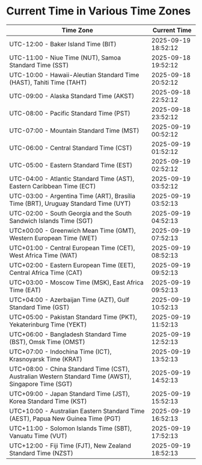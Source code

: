 # Current Time in Various Time Zones

| Time Zone | Current Time |
|-----------|--------------|
| UTC-12:00 - Baker Island Time (BIT) | 2025-09-19 18:52:12 |
| UTC-11:00 - Niue Time (NUT), Samoa Standard Time (SST) | 2025-09-18 19:52:12 |
| UTC-10:00 - Hawaii-Aleutian Standard Time (HAST), Tahiti Time (TAHT) | 2025-09-18 20:52:12 |
| UTC-09:00 - Alaska Standard Time (AKST) | 2025-09-18 22:52:12 |
| UTC-08:00 - Pacific Standard Time (PST) | 2025-09-18 23:52:12 |
| UTC-07:00 - Mountain Standard Time (MST) | 2025-09-19 00:52:12 |
| UTC-06:00 - Central Standard Time (CST) | 2025-09-19 01:52:12 |
| UTC-05:00 - Eastern Standard Time (EST) | 2025-09-19 02:52:12 |
| UTC-04:00 - Atlantic Standard Time (AST), Eastern Caribbean Time (ECT) | 2025-09-19 03:52:12 |
| UTC-03:00 - Argentina Time (ART), Brasília Time (BRT), Uruguay Standard Time (UYT) | 2025-09-19 03:52:13 |
| UTC-02:00 - South Georgia and the South Sandwich Islands Time (SGT) | 2025-09-19 04:52:13 |
| UTC±00:00 - Greenwich Mean Time (GMT), Western European Time (WET) | 2025-09-19 07:52:13 |
| UTC+01:00 - Central European Time (CET), West Africa Time (WAT) | 2025-09-19 08:52:13 |
| UTC+02:00 - Eastern European Time (EET), Central Africa Time (CAT) | 2025-09-19 09:52:13 |
| UTC+03:00 - Moscow Time (MSK), East Africa Time (EAT) | 2025-09-19 09:52:13 |
| UTC+04:00 - Azerbaijan Time (AZT), Gulf Standard Time (GST) | 2025-09-19 10:52:13 |
| UTC+05:00 - Pakistan Standard Time (PKT), Yekaterinburg Time (YEKT) | 2025-09-19 11:52:13 |
| UTC+06:00 - Bangladesh Standard Time (BST), Omsk Time (OMST) | 2025-09-19 12:52:13 |
| UTC+07:00 - Indochina Time (ICT), Krasnoyarsk Time (KRAT) | 2025-09-19 13:52:13 |
| UTC+08:00 - China Standard Time (CST), Australian Western Standard Time (AWST), Singapore Time (SGT) | 2025-09-19 14:52:13 |
| UTC+09:00 - Japan Standard Time (JST), Korea Standard Time (KST) | 2025-09-19 15:52:13 |
| UTC+10:00 - Australian Eastern Standard Time (AEST), Papua New Guinea Time (PGT) | 2025-09-19 16:52:13 |
| UTC+11:00 - Solomon Islands Time (SBT), Vanuatu Time (VUT) | 2025-09-19 17:52:13 |
| UTC+12:00 - Fiji Time (FJT), New Zealand Standard Time (NZST) | 2025-09-19 18:52:13 |

